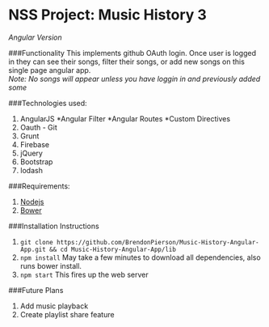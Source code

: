 # NSS Project: Music History 3 
*Angular Version*

###Functionality
This implements github OAuth login.  Once user is logged in they can see their songs, filter their songs, or add new songs on this single page angular app.  
*Note: No songs will appear unless you have loggin in and previously added some*

###Technologies used:
1. AngularJS
  *Angular Filter
  *Angular Routes
  *Custom Directives
2. Oauth - Git
3. Grunt
4. Firebase
5. jQuery
6. Bootstrap
7. lodash

###Requirements:
1. [Nodejs](https://nodejs.org/en/)
2. [Bower](http://bower.io/)

###Installation Instructions
1. ```git clone https://github.com/BrendonPierson/Music-History-Angular-App.git && cd Music-History-Angular-App/lib```
2. ```npm install``` May take a few minutes to download all dependencies, also runs bower install.
3. ```npm start``` This fires up the web server 

###Future Plans
1. Add music playback 
2. Create playlist share feature
